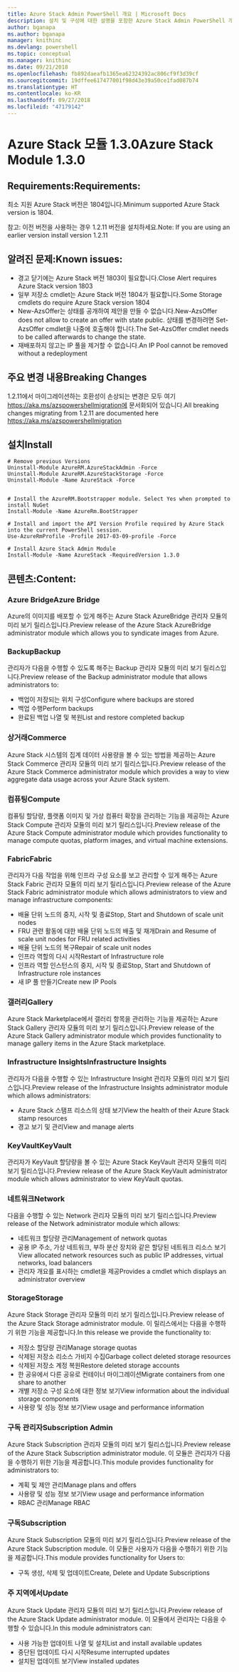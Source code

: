 ```yaml
---
title: Azure Stack Admin PowerShell 개요 | Microsoft Docs
description: 설치 및 구성에 대한 설명을 포함한 Azure Stack Admin PowerShell 개요입니다.
author: bganapa
ms.author: bganapa
manager: knithinc
ms.devlang: powershell
ms.topic: conceptual
ms.manager: knithinc
ms.date: 09/21/2018
ms.openlocfilehash: fb892daeafb1365ea62324392ac806cf9f3d39cf
ms.sourcegitcommit: 19dffee617477001f98d43e39a50ce1fad087b74
ms.translationtype: HT
ms.contentlocale: ko-KR
ms.lasthandoff: 09/27/2018
ms.locfileid: "47179142"
---
```

# <a name="azure-stack-module-130"></a><span data-ttu-id="9d66e-103">Azure Stack 모듈 1.3.0</span><span class="sxs-lookup"><span data-stu-id="9d66e-103">Azure Stack Module 1.3.0</span></span>

## <a name="requirements"></a><span data-ttu-id="9d66e-104">Requirements:</span><span class="sxs-lookup"><span data-stu-id="9d66e-104">Requirements:</span></span>
<span data-ttu-id="9d66e-105">최소 지원 Azure Stack 버전은 1804입니다.</span><span class="sxs-lookup"><span data-stu-id="9d66e-105">Minimum supported Azure Stack version is 1804.</span></span>

<span data-ttu-id="9d66e-106">참고: 이전 버전을 사용하는 경우 1.2.11 버전을 설치하세요.</span><span class="sxs-lookup"><span data-stu-id="9d66e-106">Note: If you are using an earlier version install version 1.2.11</span></span>

## <a name="known-issues"></a><span data-ttu-id="9d66e-107">알려진 문제:</span><span class="sxs-lookup"><span data-stu-id="9d66e-107">Known issues:</span></span>

- <span data-ttu-id="9d66e-108">경고 닫기에는 Azure Stack 버전 1803이 필요합니다.</span><span class="sxs-lookup"><span data-stu-id="9d66e-108">Close Alert requires Azure Stack version 1803</span></span>
- <span data-ttu-id="9d66e-109">일부 저장소 cmdlet는 Azure Stack 버전 1804가 필요합니다.</span><span class="sxs-lookup"><span data-stu-id="9d66e-109">Some Storage cmdlets do require Azure Stack version 1804</span></span>
- <span data-ttu-id="9d66e-110">New-AzsOffer는 상태를 공개하여 제안을 만들 수 없습니다.</span><span class="sxs-lookup"><span data-stu-id="9d66e-110">New-AzsOffer does not allow to create an offer with state public.</span></span> <span data-ttu-id="9d66e-111">상태를 변경하려면 Set-AzsOffer cmdlet을 나중에 호출해야 합니다.</span><span class="sxs-lookup"><span data-stu-id="9d66e-111">The Set-AzsOffer cmdlet needs to be called afterwards to change the state.</span></span>
- <span data-ttu-id="9d66e-112">재배포하지 않고는 IP 풀을 제거할 수 없습니다.</span><span class="sxs-lookup"><span data-stu-id="9d66e-112">An IP Pool cannot be removed without a redeployment</span></span>

## <a name="breaking-changes"></a><span data-ttu-id="9d66e-113">주요 변경 내용</span><span class="sxs-lookup"><span data-stu-id="9d66e-113">Breaking Changes</span></span>
<span data-ttu-id="9d66e-114">1.2.11에서 마이그레이션하는 호환성이 손상되는 변경은 모두 여기 https://aka.ms/azspowershellmigration에 문서화되어 있습니다.</span><span class="sxs-lookup"><span data-stu-id="9d66e-114">All breaking changes migrating from 1.2.11 are documented here https://aka.ms/azspowershellmigration</span></span>

## <a name="install"></a><span data-ttu-id="9d66e-115">설치</span><span class="sxs-lookup"><span data-stu-id="9d66e-115">Install</span></span>
```
# Remove previous Versions
Uninstall-Module AzureRM.AzureStackAdmin -Force
Uninstall-Module AzureRM.AzureStackStorage -Force
Uninstall-Module -Name AzureStack -Force 


# Install the AzureRM.Bootstrapper module. Select Yes when prompted to install NuGet
Install-Module -Name AzureRm.BootStrapper

# Install and import the API Version Profile required by Azure Stack into the current PowerShell session.
Use-AzureRmProfile -Profile 2017-03-09-profile -Force

# Install Azure Stack Admin Module
Install-Module -Name AzureStack -RequiredVersion 1.3.0
```
## <a name="content"></a><span data-ttu-id="9d66e-116">콘텐츠:</span><span class="sxs-lookup"><span data-stu-id="9d66e-116">Content:</span></span>
### <a name="azure-bridge"></a><span data-ttu-id="9d66e-117">Azure Bridge</span><span class="sxs-lookup"><span data-stu-id="9d66e-117">Azure Bridge</span></span>
<span data-ttu-id="9d66e-118">Azure의 이미지를 배포할 수 있게 해주는 Azure Stack AzureBridge 관리자 모듈의 미리 보기 릴리스입니다.</span><span class="sxs-lookup"><span data-stu-id="9d66e-118">Preview release of the Azure Stack AzureBridge administrator module which allows you to syndicate images from Azure.</span></span>

### <a name="backup"></a><span data-ttu-id="9d66e-119">Backup</span><span class="sxs-lookup"><span data-stu-id="9d66e-119">Backup</span></span>
<span data-ttu-id="9d66e-120">관리자가 다음을 수행할 수 있도록 해주는 Backup 관리자 모듈의 미리 보기 릴리스입니다.</span><span class="sxs-lookup"><span data-stu-id="9d66e-120">Preview release of the Backup administrator module that allows administrators to:</span></span>
- <span data-ttu-id="9d66e-121">백업이 저장되는 위치 구성</span><span class="sxs-lookup"><span data-stu-id="9d66e-121">Configure where backups are stored</span></span>
- <span data-ttu-id="9d66e-122">백업 수행</span><span class="sxs-lookup"><span data-stu-id="9d66e-122">Perform backups</span></span>
- <span data-ttu-id="9d66e-123">완료된 백업 나열 및 복원</span><span class="sxs-lookup"><span data-stu-id="9d66e-123">List and restore completed backup</span></span>

### <a name="commerce"></a><span data-ttu-id="9d66e-124">상거래</span><span class="sxs-lookup"><span data-stu-id="9d66e-124">Commerce</span></span>
<span data-ttu-id="9d66e-125">Azure Stack 시스템의 집계 데이터 사용량을 볼 수 있는 방법을 제공하는 Azure Stack Commerce 관리자 모듈의 미리 보기 릴리스입니다.</span><span class="sxs-lookup"><span data-stu-id="9d66e-125">Preview release of the Azure Stack Commerce administrator module which provides a way to view aggregate data usage across your Azure Stack system.</span></span>

### <a name="compute"></a><span data-ttu-id="9d66e-126">컴퓨팅</span><span class="sxs-lookup"><span data-stu-id="9d66e-126">Compute</span></span>
<span data-ttu-id="9d66e-127">컴퓨팅 할당량, 플랫폼 이미지 및 가상 컴퓨터 확장을 관리하는 기능을 제공하는 Azure Stack Compute 관리자 모듈의 미리 보기 릴리스입니다.</span><span class="sxs-lookup"><span data-stu-id="9d66e-127">Preview release of the Azure Stack Compute administrator module which provides functionality to manage compute quotas, platform images, and virtual machine extensions.</span></span>

### <a name="fabric"></a><span data-ttu-id="9d66e-128">Fabric</span><span class="sxs-lookup"><span data-stu-id="9d66e-128">Fabric</span></span>
<span data-ttu-id="9d66e-129">관리자가 다음 작업을 위해 인프라 구성 요소를 보고 관리할 수 있게 해주는 Azure Stack Fabric 관리자 모듈의 미리 보기 릴리스입니다.</span><span class="sxs-lookup"><span data-stu-id="9d66e-129">Preview release of the Azure Stack Fabric administrator module which allows administrators to view and manage infrastructure components:</span></span>
- <span data-ttu-id="9d66e-130">배율 단위 노드의 중지, 시작 및 종료</span><span class="sxs-lookup"><span data-stu-id="9d66e-130">Stop, Start and Shutdown of scale unit nodes</span></span>
- <span data-ttu-id="9d66e-131">FRU 관련 활동에 대한 배율 단위 노드의 배출 및 재개</span><span class="sxs-lookup"><span data-stu-id="9d66e-131">Drain and Resume of scale unit nodes for FRU related activities</span></span>
- <span data-ttu-id="9d66e-132">배율 단위 노드의 복구</span><span class="sxs-lookup"><span data-stu-id="9d66e-132">Repair of scale unit nodes</span></span>
- <span data-ttu-id="9d66e-133">인프라 역할의 다시 시작</span><span class="sxs-lookup"><span data-stu-id="9d66e-133">Restart of Infrastructure role</span></span>
- <span data-ttu-id="9d66e-134">인프라 역할 인스턴스의 중지, 시작 및 종료</span><span class="sxs-lookup"><span data-stu-id="9d66e-134">Stop, Start and Shutdown of Infrastructure role instances</span></span>
- <span data-ttu-id="9d66e-135">새 IP 풀 만들기</span><span class="sxs-lookup"><span data-stu-id="9d66e-135">Create new IP Pools</span></span>


### <a name="gallery"></a><span data-ttu-id="9d66e-136">갤러리</span><span class="sxs-lookup"><span data-stu-id="9d66e-136">Gallery</span></span>
<span data-ttu-id="9d66e-137">Azure Stack Marketplace에서 갤러리 항목을 관리하는 기능을 제공하는 Azure Stack Gallery 관리자 모듈의 미리 보기 릴리스입니다.</span><span class="sxs-lookup"><span data-stu-id="9d66e-137">Preview release of the Azure Stack Gallery administrator module which provides functionality to manage gallery items in the Azure Stack marketplace.</span></span>

### <a name="infrastructure-insights"></a><span data-ttu-id="9d66e-138">Infrastructure Insights</span><span class="sxs-lookup"><span data-stu-id="9d66e-138">Infrastructure Insights</span></span>
<span data-ttu-id="9d66e-139">관리자가 다음을 수행할 수 있는 Infrastructure Insight 관리자 모듈의 미리 보기 릴리스입니다.</span><span class="sxs-lookup"><span data-stu-id="9d66e-139">Preview release of the Infrastructure Insights administrator module which allows administrators:</span></span>
- <span data-ttu-id="9d66e-140">Azure Stack 스탬프 리소스의 상태 보기</span><span class="sxs-lookup"><span data-stu-id="9d66e-140">View the health of their Azure Stack stamp resources</span></span>
- <span data-ttu-id="9d66e-141">경고 보기 및 관리</span><span class="sxs-lookup"><span data-stu-id="9d66e-141">View and manage alerts</span></span>

### <a name="keyvault"></a><span data-ttu-id="9d66e-142">KeyVault</span><span class="sxs-lookup"><span data-stu-id="9d66e-142">KeyVault</span></span>
<span data-ttu-id="9d66e-143">관리자가 KeyVault 할당량을 볼 수 있는 Azure Stack KeyVault 관리자 모듈의 미리 보기 릴리스입니다.</span><span class="sxs-lookup"><span data-stu-id="9d66e-143">Preview release of the Azure Stack KeyVault administrator module which allows administrator to view KeyVault quotas.</span></span>

### <a name="network"></a><span data-ttu-id="9d66e-144">네트워크</span><span class="sxs-lookup"><span data-stu-id="9d66e-144">Network</span></span>
<span data-ttu-id="9d66e-145">다음을 수행할 수 있는 Network 관리자 모듈의 미리 보기 릴리스입니다.</span><span class="sxs-lookup"><span data-stu-id="9d66e-145">Preview release of the Network administrator module which allows:</span></span>
- <span data-ttu-id="9d66e-146">네트워크 할당량 관리</span><span class="sxs-lookup"><span data-stu-id="9d66e-146">Management of network quotas</span></span>
- <span data-ttu-id="9d66e-147">공용 IP 주소, 가상 네트워크, 부하 분산 장치와 같은 할당된 네트워크 리소스 보기</span><span class="sxs-lookup"><span data-stu-id="9d66e-147">View allocated network resources such as public IP addresses, virtual networks, load balancers</span></span>
- <span data-ttu-id="9d66e-148">관리자 개요를 표시하는 cmdlet을 제공</span><span class="sxs-lookup"><span data-stu-id="9d66e-148">Provides a cmdlet which displays an administrator overview</span></span>

### <a name="storage"></a><span data-ttu-id="9d66e-149">Storage</span><span class="sxs-lookup"><span data-stu-id="9d66e-149">Storage</span></span>
<span data-ttu-id="9d66e-150">Azure Stack Storage 관리자 모듈의 미리 보기 릴리스입니다.</span><span class="sxs-lookup"><span data-stu-id="9d66e-150">Preview release of the Azure Stack Storage administrator module.</span></span>  <span data-ttu-id="9d66e-151">이 릴리스에서는 다음을 수행하기 위한 기능을 제공합니다.</span><span class="sxs-lookup"><span data-stu-id="9d66e-151">In this release we provide the functionality to:</span></span>
- <span data-ttu-id="9d66e-152">저장소 할당량 관리</span><span class="sxs-lookup"><span data-stu-id="9d66e-152">Manage storage quotas</span></span>
- <span data-ttu-id="9d66e-153">삭제된 저장소 리소스 가비지 수집</span><span class="sxs-lookup"><span data-stu-id="9d66e-153">Garbage collect deleted storage resources</span></span>
- <span data-ttu-id="9d66e-154">삭제된 저장소 계정 복원</span><span class="sxs-lookup"><span data-stu-id="9d66e-154">Restore deleted storage accounts</span></span>
- <span data-ttu-id="9d66e-155">한 공유에서 다른 공유로 컨테이너 마이그레이션</span><span class="sxs-lookup"><span data-stu-id="9d66e-155">Migrate containers from one share to another</span></span>
- <span data-ttu-id="9d66e-156">개별 저장소 구성 요소에 대한 정보 보기</span><span class="sxs-lookup"><span data-stu-id="9d66e-156">View information about the individual storage components</span></span>
- <span data-ttu-id="9d66e-157">사용량 및 성능 정보 보기</span><span class="sxs-lookup"><span data-stu-id="9d66e-157">View usage and performance information</span></span>

### <a name="subscription-admin"></a><span data-ttu-id="9d66e-158">구독 관리자</span><span class="sxs-lookup"><span data-stu-id="9d66e-158">Subscription Admin</span></span>
<span data-ttu-id="9d66e-159">Azure Stack Subscription 관리자 모듈의 미리 보기 릴리스입니다.</span><span class="sxs-lookup"><span data-stu-id="9d66e-159">Preview release of the Azure Stack Subscription administrator module.</span></span>  <span data-ttu-id="9d66e-160">이 모듈은 관리자가 다음을 수행하기 위한 기능을 제공합니다.</span><span class="sxs-lookup"><span data-stu-id="9d66e-160">This module provides functionality for administrators to:</span></span>
- <span data-ttu-id="9d66e-161">계획 및 제안 관리</span><span class="sxs-lookup"><span data-stu-id="9d66e-161">Manage plans and offers</span></span>
- <span data-ttu-id="9d66e-162">사용량 및 성능 정보 보기</span><span class="sxs-lookup"><span data-stu-id="9d66e-162">View usage and performance information</span></span>
- <span data-ttu-id="9d66e-163">RBAC 관리</span><span class="sxs-lookup"><span data-stu-id="9d66e-163">Manage RBAC</span></span>

### <a name="subscription"></a><span data-ttu-id="9d66e-164">구독</span><span class="sxs-lookup"><span data-stu-id="9d66e-164">Subscription</span></span>
<span data-ttu-id="9d66e-165">Azure Stack Subscription 모듈의 미리 보기 릴리스입니다.</span><span class="sxs-lookup"><span data-stu-id="9d66e-165">Preview release of the Azure Stack Subscription module.</span></span>  <span data-ttu-id="9d66e-166">이 모듈은 사용자가 다음을 수행하기 위한 기능을 제공합니다.</span><span class="sxs-lookup"><span data-stu-id="9d66e-166">This module provides functionality for Users to:</span></span>
- <span data-ttu-id="9d66e-167">구독 생성, 삭제 및 업데이트</span><span class="sxs-lookup"><span data-stu-id="9d66e-167">Create, Delete and Update Subscriptions</span></span>

### <a name="update"></a><span data-ttu-id="9d66e-168">주 지역에서</span><span class="sxs-lookup"><span data-stu-id="9d66e-168">Update</span></span>
<span data-ttu-id="9d66e-169">Azure Stack Update 관리자 모듈의 미리 보기 릴리스입니다.</span><span class="sxs-lookup"><span data-stu-id="9d66e-169">Preview release of the Azure Stack Update administrator module.</span></span>  <span data-ttu-id="9d66e-170">이 모듈에서 관리자는 다음을 수행할 수 있습니다.</span><span class="sxs-lookup"><span data-stu-id="9d66e-170">In this module administrators can:</span></span>
- <span data-ttu-id="9d66e-171">사용 가능한 업데이트 나열 및 설치</span><span class="sxs-lookup"><span data-stu-id="9d66e-171">List and install available updates</span></span>
- <span data-ttu-id="9d66e-172">중단된 업데이트 다시 시작</span><span class="sxs-lookup"><span data-stu-id="9d66e-172">Resume interrupted updates</span></span>
- <span data-ttu-id="9d66e-173">설치된 업데이트 보기</span><span class="sxs-lookup"><span data-stu-id="9d66e-173">View installed updates</span></span>
